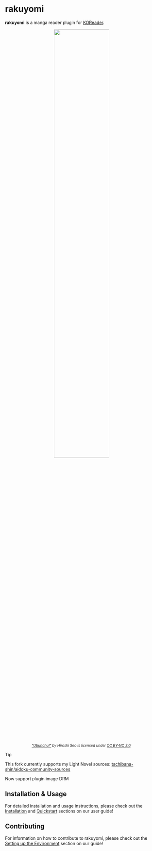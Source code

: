 # rakuyomi

**rakuyomi** is a manga reader plugin for [KOReader](https://github.com/koreader/koreader).

<p align="center">
    <img src="docs/src/images/demo.gif" width="60%" />
    <br/>
    <em><small><a href="https://seotch.wordpress.com/ubunchu/">"Ubunchu!"</a> by Hiroshi Seo is licensed under <a href="https://creativecommons.org/licenses/by-nc/3.0/">CC BY-NC 3.0</a>.</small></em>
</p>

> [!TIP]
>
> This fork currently supports my Light Novel sources: [tachibana-shin/aidoku-community-sources](https://github.com/tachibana-shin/aidoku-community-sources)
>
> Now support plugin image DRM

## Installation & Usage

For detailed installation and usage instructions, please check out the [Installation](https://hanatsumi.github.io/rakuyomi/user-guide/installation/) and [Quickstart](https://hanatsumi.github.io/rakuyomi/user-guide/quickstart) sections on our user guide!

## Contributing

For information on how to contribute to rakuyomi, please check out the [Setting up the Environment](https://hanatsumi.github.io/rakuyomi/contributing/setting-up-the-environment.html) section on our guide!

